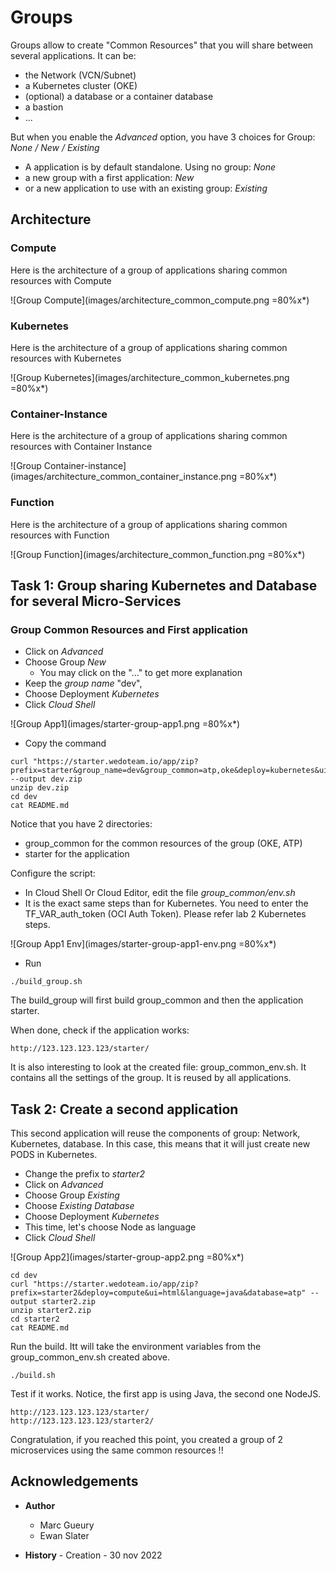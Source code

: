 
# Groups

Groups allow to create "Common Resources" that you will share between several applications.
It can be:
- the Network (VCN/Subnet)
- a Kubernetes cluster (OKE)
- (optional) a database or a container database
- a bastion
- ...


But when you enable the *Advanced* option, you have 3 choices for Group: *None / New / Existing*

- A application is by default standalone. Using no group: *None*
- a new group with a first application: *New*
- or a new application to use with an existing group: *Existing*

## Architecture

### Compute

Here is the architecture of a group of applications sharing common resources with Compute

![Group Compute](images/architecture_common_compute.png =80%x*)

### Kubernetes

Here is the architecture of a group of applications sharing common resources with  Kubernetes

![Group Kubernetes](images/architecture_common_kubernetes.png =80%x*)

### Container-Instance

Here is the architecture of a group of applications sharing common resources with  Container Instance

![Group Container-instance](images/architecture_common_container_instance.png =80%x*)

### Function

Here is the architecture of a group of applications sharing common resources with Function

![Group Function](images/architecture_common_function.png =80%x*)

## Task 1: Group sharing Kubernetes and Database for several Micro-Services

### Group Common Resources and First application

- Click on *Advanced*
- Choose Group *New* 
    - You may click on the "..." to get more explanation
- Keep the *group name* "dev",    
- Choose Deployment *Kubernetes*
- Click *Cloud Shell*

![Group App1](images/starter-group-app1.png =80%x*)

- Copy the command 

```
curl "https://starter.wedoteam.io/app/zip?prefix=starter&group_name=dev&group_common=atp,oke&deploy=kubernetes&ui=html&language=java&database=atp" --output dev.zip
unzip dev.zip
cd dev
cat README.md
```

Notice that you have 2 directories:
- group_common for the common resources of the group (OKE, ATP)
- starter for the application

Configure the script:
- In Cloud Shell Or Cloud Editor, edit the file *group\_common/env.sh*
- It is the exact same steps than for Kubernetes. You need to enter the TF\_VAR\_auth\_token (OCI Auth Token). Please refer lab 2 Kubernetes steps.

![Group App1 Env](images/starter-group-app1-env.png =80%x*)

- Run 

```
./build_group.sh
```

The build_group will first build group_common and then the application starter.

When done, check if the application works:

```
http://123.123.123.123/starter/
```

It is also interesting to look at the created file: group\_common\_env.sh. It contains all the settings of the group.
It is reused by all applications.

## Task 2: Create a second application 

This second application will reuse the components of group: Network, Kubernetes, database.
In this case, this means that it will just create new PODS in Kubernetes.

- Change the prefix to *starter2*
- Click on *Advanced*
- Choose Group *Existing* 
- Choose *Existing Database* 
- Choose Deployment *Kubernetes*
- This time, let's choose Node as language
- Click *Cloud Shell*

![Group App2](images/starter-group-app2.png =80%x*)

```
cd dev 
curl "https://starter.wedoteam.io/app/zip?prefix=starter2&deploy=compute&ui=html&language=java&database=atp" --output starter2.zip
unzip starter2.zip
cd starter2
cat README.md
```

Run the build. Itt will take the environment variables from the group\_common\_env.sh created above.

```
./build.sh
```

Test if it works. Notice, the first app is using Java, the second one NodeJS.

```
http://123.123.123.123/starter/
http://123.123.123.123/starter2/
```

Congratulation, if you reached this point, you created a group of 2 microservices using the same common resources !!

## Acknowledgements 
- **Author**
    - Marc Gueury
    - Ewan Slater 

- **History** - Creation - 30 nov 2022